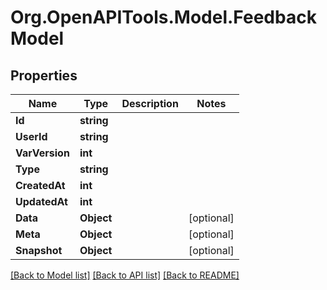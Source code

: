 # Org.OpenAPITools.Model.FeedbackModel

## Properties

Name | Type | Description | Notes
------------ | ------------- | ------------- | -------------
**Id** | **string** |  | 
**UserId** | **string** |  | 
**VarVersion** | **int** |  | 
**Type** | **string** |  | 
**CreatedAt** | **int** |  | 
**UpdatedAt** | **int** |  | 
**Data** | **Object** |  | [optional] 
**Meta** | **Object** |  | [optional] 
**Snapshot** | **Object** |  | [optional] 

[[Back to Model list]](../../README.md#documentation-for-models) [[Back to API list]](../../README.md#documentation-for-api-endpoints) [[Back to README]](../../README.md)

